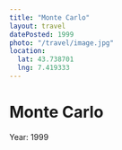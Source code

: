 ```yaml
---
title: "Monte Carlo"
layout: travel
datePosted: 1999
photo: "/travel/image.jpg"
location:
  lat: 43.738701
  lng: 7.419333
---
```

# Monte Carlo



Year: 1999
